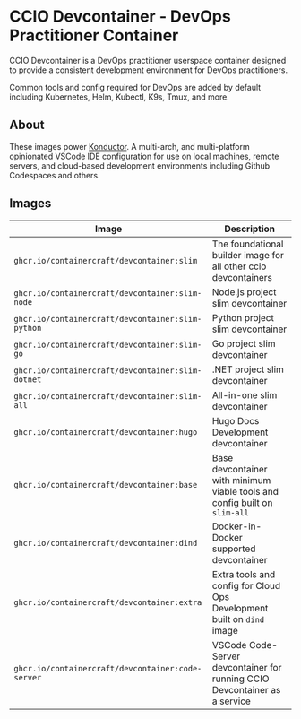 # CCIO Devcontainer - DevOps Practitioner Container

CCIO Devcontainer is a DevOps practitioner userspace container designed to provide a consistent development environment for DevOps practitioners.

Common tools and config required for DevOps are added by default including Kubernetes, Helm, Kubectl, K9s, Tmux, and more.

## About

These images power [Konductor](https://github.com/containercraft/konductor). A multi-arch, and multi-platform opinionated VSCode IDE configuration for use on local machines, remote servers, and cloud-based development environments including Github Codespaces and others.

## Images

| Image | Description |
| --- | --- |
| ```ghcr.io/containercraft/devcontainer:slim``` | The foundational builder image for all other ccio devcontainers |
| ```ghcr.io/containercraft/devcontainer:slim-node``` | Node.js project slim devcontainer |
| ```ghcr.io/containercraft/devcontainer:slim-python``` | Python project slim devcontainer |
| ```ghcr.io/containercraft/devcontainer:slim-go``` | Go project slim devcontainer |
| ```ghcr.io/containercraft/devcontainer:slim-dotnet``` | .NET project slim devcontainer |
| ```ghcr.io/containercraft/devcontainer:slim-all``` | All-in-one slim devcontainer |
| ```ghcr.io/containercraft/devcontainer:hugo``` | Hugo Docs Development devcontainer |
| ```ghcr.io/containercraft/devcontainer:base``` | Base devcontainer with minimum viable tools and config built on `slim-all` |
| ```ghcr.io/containercraft/devcontainer:dind``` | Docker-in-Docker supported devcontainer |
| ```ghcr.io/containercraft/devcontainer:extra``` | Extra tools and config for Cloud Ops Development built on `dind` image |
| ```ghcr.io/containercraft/devcontainer:code-server``` | VSCode Code-Server devcontainer for running CCIO Devcontainer as a service |

